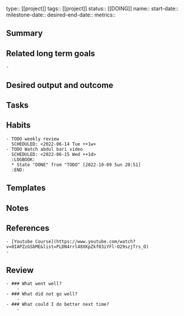 type:: [[project]]
tags:: [[project]]
status:: [[DOING]] 
name:: 
start-date:: 
milestone-date:: 
desired-end-date:: 
metrics::

## Summary
## Related long term goals
	-
## Desired output and outcome
## Tasks
## Habits
	- TODO weekly review
	  SCHEDULED: <2022-06-14 Tue ++1w>
	- TODO Watch abdul bari video
	  SCHEDULED: <2022-06-15 Wed ++1d>
	  :LOGBOOK:
	  * State "DONE" from "TODO" [2022-10-09 Sun 20:51]
	  :END:
## Templates
## Notes
## References
	- [Youtube Course](https://www.youtube.com/watch?v=0IAPZzGSbME&list=PLDN4rrl48XKpZkf03iYFl-O29szjTrs_O)
	-
## Review
	- ### What went well?
		-
	- ### What did not go well?
		-
	- ### What could I do better next time?
		-